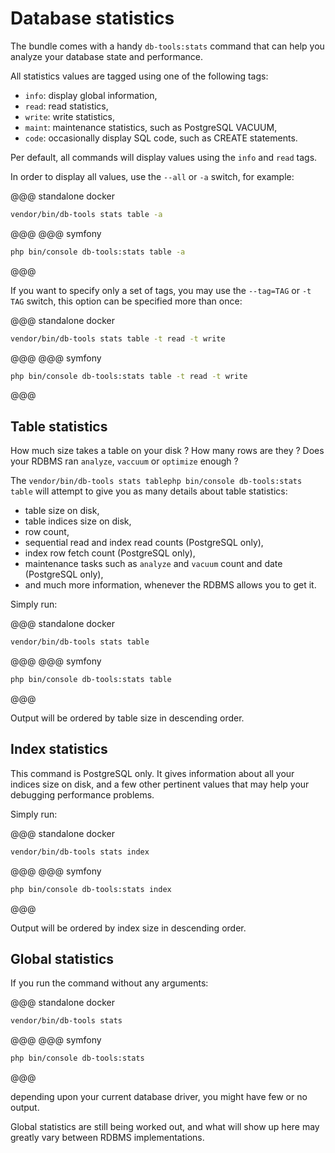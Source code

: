 # Database statistics

The bundle comes with a handy `db-tools:stats` command that can help you analyze
your database state and performance.

All statistics values are tagged using one of the following tags:

  - `info`: display global information,
  - `read`: read statistics,
  - `write`: write statistics,
  - `maint`: maintenance statistics, such as PostgreSQL VACUUM,
  - `code`: occasionally display SQL code, such as CREATE statements.

Per default, all commands will display values using the `info` and `read` tags.

In order to display all values, use the `--all` or `-a` switch, for example:

@@@ standalone docker
```sh
vendor/bin/db-tools stats table -a
```
@@@
@@@ symfony
```sh
php bin/console db-tools:stats table -a
```
@@@

If you want to specify only a set of tags, you may use the `--tag=TAG` or
`-t TAG` switch, this option can be specified more than once:

@@@ standalone docker
```sh
vendor/bin/db-tools stats table -t read -t write
```
@@@
@@@ symfony
```sh
php bin/console db-tools:stats table -t read -t write
```
@@@

## Table statistics

How much size takes a table on your disk ? How many rows are they ? Does your
RDBMS ran `analyze`, `vaccuum` or `optimize` enough ?

The <span db-tools-flavor="standalone docker">`vendor/bin/db-tools stats table`</span><span db-tools-flavor="symfony">`php bin/console db-tools:stats table`</span> will attempt to give you as many details about table statistics:

 - table size on disk,
 - table indices size on disk,
 - row count,
 - sequential read and index read counts (PostgreSQL only),
 - index row fetch count (PostgreSQL only),
 - maintenance tasks such as `analyze` and `vacuum` count and date (PostgreSQL only),
 - and much more information, whenever the RDBMS allows you to get it.

Simply run:

@@@ standalone docker
```sh
vendor/bin/db-tools stats table
```
@@@
@@@ symfony
```sh
php bin/console db-tools:stats table
```
@@@

Output will be ordered by table size in descending order.

## Index statistics

This command is PostgreSQL only. It gives information about all your indices
size on disk, and a few other pertinent values that may help your debugging
performance problems.

Simply run:

@@@ standalone docker
```sh
vendor/bin/db-tools stats index
```
@@@
@@@ symfony
```sh
php bin/console db-tools:stats index
```
@@@

Output will be ordered by index size in descending order.

## Global statistics

If you run the command without any arguments:

@@@ standalone docker
```sh
vendor/bin/db-tools stats
```
@@@
@@@ symfony
```sh
php bin/console db-tools:stats
```
@@@

depending upon your current database driver, you might have few or no output.

Global statistics are still being worked out, and what will show up here
may greatly vary between RDBMS implementations.
